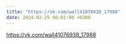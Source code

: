 ```yaml
---
title: "https://vk.com/wall41076938_17988"
date: 2024-02-25 06:01:00 +0300
---
```


https://vk.com/wall41076938_17988

